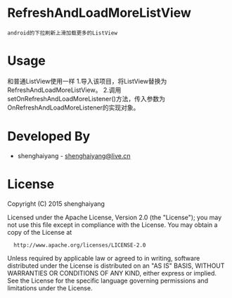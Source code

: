 RefreshAndLoadMoreListView
==========================

	android的下拉刷新上滑加载更多的ListView

Usage
=====
和普通ListView使用一样
	1.导入该项目，将ListView替换为RefreshAndLoadMoreListView。
	2.调用setOnRefreshAndLoadMoreListener()方法，传入参数为OnRefreshAndLoadMoreListener的实现对象。

Developed By
============

 * shenghaiyang - <shenghaiyang@live.cn>


License
=======

 Copyright (C) 2015 shenghaiyang

 Licensed under the Apache License, Version 2.0 (the "License");
 you may not use this file except in compliance with the License.
 You may obtain a copy of the License at

      http://www.apache.org/licenses/LICENSE-2.0

 Unless required by applicable law or agreed to in writing, software
 distributed under the License is distributed on an "AS IS" BASIS,
 WITHOUT WARRANTIES OR CONDITIONS OF ANY KIND, either express or implied.
 See the License for the specific language governing permissions and
 limitations under the License.
